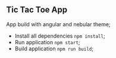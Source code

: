 ## Tic Tac Toe App 

App build with angular and nebular theme;

- Install all dependencies `npm install`;
- Run application `npm start`;
- Build application `npm run build`;